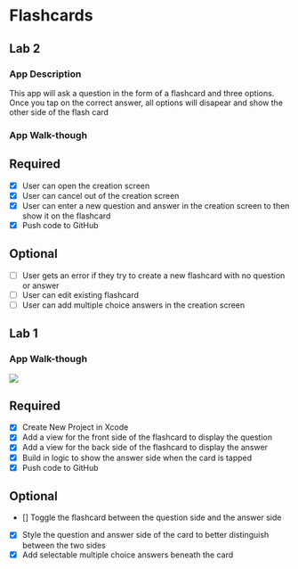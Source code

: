 # Flashcards

## Lab 2

### App Description
This app will ask a question in the form of a flashcard and three options. Once you tap on the correct answer, all options will disapear and show the other side of the flash card

### App Walk-though

## Required
- [x] User can open the creation screen
- [x] User can cancel out of the creation screen
- [x] User can enter a new question and answer in the creation screen to then show it on the flashcard
- [x] Push code to GitHub
## Optional
- [ ] User gets an error if they try to create a new flashcard with no question or answer
- [ ] User can edit existing flashcard
- [ ] User can add multiple choice answers in the creation screen

## Lab 1

### App Walk-though
![](https://i.imgur.com/wdThlw7.gif)

## Required
- [x] Create New Project in Xcode
- [x] Add a view for the front side of the flashcard to display the question
- [x] Add a view for the back side of the flashcard to display the answer
- [x] Build in logic to show the answer side when the card is tapped
- [x] Push code to GitHub
## Optional
- [] Toggle the flashcard between the question side and the answer side
- [x] Style the question and answer side of the card to better distinguish between the two sides
- [x] Add selectable multiple choice answers beneath the card
